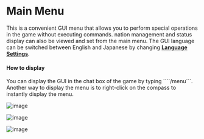 # Main Menu
This is a convenient GUI menu that allows you to perform special operations in the game without executing commands. nation management and status display can also be viewed and set from the main menu. The GUI language can be switched between English and Japanese by changing [**Language Settings**](/guide/language).

#### How to display
You can display the GUI in the chat box of the game by typing ````/menu```. Another way to display the menu is to right-click on the compass to instantly display the menu.

![image](https://user-images.githubusercontent.com/80201746/178725315-2b052bb9-911f-4c9d-abbb-65dfc0a62915.png)

![image](https://user-images.githubusercontent.com/80201746/178900775-59412749-4e39-4519-86a4-ba8436d0758e.png)

![image](https://user-images.githubusercontent.com/80201746/178900945-d8c72dae-6403-4540-96b8-83f57ca934c6.png)
